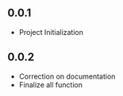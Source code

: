 ## 0.0.1

* Project Initialization

## 0.0.2

* Correction on documentation
* Finalize all function
